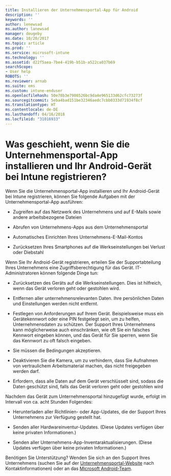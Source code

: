 ```yaml
---
title: Installieren der Unternehmensportal-App für Android
description: ''
keywords: ''
author: lenewsad
ms.author: lanewsad
manager: dougeby
ms.date: 10/20/2017
ms.topic: article
ms.prod: ''
ms.service: microsoft-intune
ms.technology: ''
ms.assetid: d22f5aea-7be4-419b-b51b-a522ca037b69
searchScope:
- User help
ROBOTS: ''
ms.reviewer: arnab
ms.suite: ems
ms.custom: intune-enduser
ms.openlocfilehash: 50e78b3e7986526bc9da4e965133d62cfc73273f
ms.sourcegitcommit: 5eba4bad151be32346aedc7cbb0333d71934f8cf
ms.translationtype: HT
ms.contentlocale: de-DE
ms.lasthandoff: 04/16/2018
ms.locfileid: "31016933"
---
```

# <a name="what-happens-if-you-install-the-company-portal-app-and-enroll-your-android-device-in-intune"></a>Was geschieht, wenn Sie die Unternehmensportal-App installieren und Ihr Android-Gerät bei Intune registrieren?

Wenn Sie die Unternehmensportal-App installieren und Ihr Android-Gerät bei Intune registrieren, können Sie folgende Aufgaben mit der Unternehmensportal-App ausführen:

-   Zugreifen auf das Netzwerk des Unternehmens und auf E-Mails sowie andere arbeitsbezogene Dateien

-   Abrufen von Unternehmens-Apps aus dem Unternehmensportal

-   Automatisches Einrichten Ihres Unternehmens-E-Mail-Kontos

-   Zurücksetzen Ihres Smartphones auf die Werkseinstellungen bei Verlust oder Diebstahl

Wenn Sie Ihr Android-Gerät registrieren, erteilen Sie der Supportabteilung Ihres Unternehmens eine Zugriffsberechtigung für das Gerät. IT-Administratoren können folgende Dinge tun:

-   Zurücksetzen des Geräts auf die Werkseinstellungen. Dies ist hilfreich, wenn das Gerät verloren geht oder gestohlen wird.

-   Entfernen aller unternehmensrelevanten Daten. Ihre persönlichen Daten und Einstellungen werden nicht entfernt.

-   Festlegen von Anforderungen auf Ihrem Gerät. Beispielsweise muss ein Gerätekennwort oder eine PIN festgelegt sein, um zu helfen, Unternehmensdaten zu schützen. Der Support Ihres Unternehmens kann möglicherweise auch einschränken, wie oft Sie ein falsches Kennwort eingeben können, und das Gerät für Sie sperren, wenn Sie das Kennwort zu oft falsch eingeben.

-   Sie müssen die Bedingungen akzeptieren.

-   Deaktivieren Sie die Kamera, um zu verhindern, dass Sie Aufnahmen von vertraulichem Arbeitsmaterial machen, das nicht freigegeben werden darf.

-   Erfordern, dass alle Daten auf dem Gerät verschlüsselt sind, sodass die Daten geschützt sind, falls das Gerät verloren geht oder gestohlen wird

Nachdem das Gerät zum Unternehmensportal hinzugefügt wurde, erfolgt im Intervall von ca. acht Stunden Folgendes:

-   Herunterladen aller Richtlinien- oder App-Updates, die der Support Ihres Unternehmens zur Verfügung gestellt hat.

-   Senden aller Hardwareinventur-Updates. (Diese Updates verfügen über keine privaten Informationen.)

-   Senden aller Unternehmens-App-Inventaraktualisierungen. (Diese Updates verfügen über keine privaten Informationen.)

Benötigen Sie Unterstützung? Wenden Sie sich an den Support Ihres Unternehmens (suchen Sie auf der [Unternehmensportal-Website](https://portal.manage.microsoft.com#HelpDeskDialog) nach Kontaktinformationen) oder an das <a href="mailto:wintunedroidfbk@microsoft.com?subject=I'm having trouble installing the Company Portal app on my Android device&body=Describe the issue you're experiencing here.">Microsoft Android-Team</a>.
